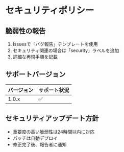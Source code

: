 # セキュリティポリシー

## 脆弱性の報告
1. Issuesで「バグ報告」テンプレートを使用
2. セキュリティ関連の場合は「security」ラベルを追加
3. 詳細な再現手順を記載

## サポートバージョン
| バージョン | サポート状況 |
| -------- | ---------- |
| 1.0.x    | ✅         |

## セキュリティアップデート方針
- 重要度の高い脆弱性は24時間以内に対応
- パッチは自動デプロイ
- 修正完了後、報告者に通知
